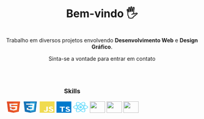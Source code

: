 <h1 align="center">Bem-vindo 🖐️</h1>

<div style="display:inline-block" align="center">
  <p>Trabalho em diversos projetos envolvendo <strong>Desenvolvimento Web</strong> e <strong>Design Gráfico</strong>.</p>
  <p>Sinta-se a vontade para entrar em contato</p>
</div>

##

<div style="display: inline-block" align="center">
  <h3>Skills</h1>
  <img align="center" height="30" width="40" src="https://raw.githubusercontent.com/devicons/devicon/master/icons/html5/html5-original.svg">
  <img align="center" height="30" width="40" src="https://raw.githubusercontent.com/devicons/devicon/master/icons/css3/css3-original.svg">
  <img align="center" height="30" width="40" src="https://raw.githubusercontent.com/devicons/devicon/master/icons/javascript/javascript-plain.svg">
  <img align="center" height="30" width="40" src="https://raw.githubusercontent.com/devicons/devicon/master/icons/typescript/typescript-plain.svg">
  <img align="center" height="30" width="40" src="https://raw.githubusercontent.com/devicons/devicon/master/icons/react/react-original.svg">
  <img align="center" height="30" width="40" src="https://user-images.githubusercontent.com/26293082/221216837-93f1fd7c-5926-43f6-bc47-70b6b50ad1d8.svg">
  <img align="center" height="30" width="40" src="https://user-images.githubusercontent.com/26293082/221216721-d00707b2-ab5b-41bf-9d81-bb988b06bfd6.svg">
  <img align="center" height="30" width="40" src="https://user-images.githubusercontent.com/26293082/221216393-cd1e658a-23c9-426f-9f37-19bca40a0f89.svg">

</div>
